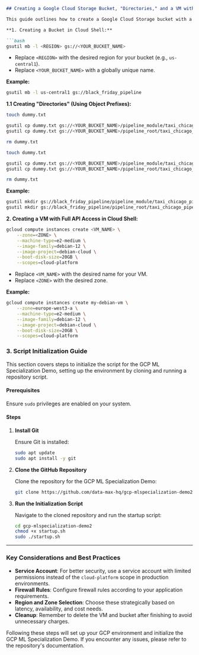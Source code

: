 ```markdown
## Creating a Google Cloud Storage Bucket, "Directories," and a VM with Full API Access

This guide outlines how to create a Google Cloud Storage bucket with a simulated directory structure, and a VM with full API access, all within Cloud Shell.

**1. Creating a Bucket in Cloud Shell:**

```bash
gsutil mb -l <REGION> gs://<YOUR_BUCKET_NAME>
```

* Replace `<REGION>` with the desired region for your bucket (e.g., `us-central1`).
* Replace `<YOUR_BUCKET_NAME>` with a globally unique name.

**Example:**

```bash
gsutil mb -l us-central1 gs://black_friday_pipeline
```

**1.1 Creating "Directories" (Using Object Prefixes):**

```bash
touch dummy.txt

gsutil cp dummy.txt gs://<YOUR_BUCKET_NAME>/pipeline_module/taxi_chicago_pipeline/
gsutil cp dummy.txt gs://<YOUR_BUCKET_NAME>/pipeline_root/taxi_chicago_pipeline/

rm dummy.txt
```

```bash
touch dummy.txt

gsutil cp dummy.txt gs://<YOUR_BUCKET_NAME>/pipeline_module/taxi_chicago_pipeline/
gsutil cp dummy.txt gs://<YOUR_BUCKET_NAME>/pipeline_root/taxi_chicago_pipeline/

rm dummy.txt
```

**Example:**

```bash
gsutil mkdir gs://black_friday_pipeline/pipeline_module/taxi_chicago_pipeline/
gsutil mkdir gs://black_friday_pipeline/pipeline_root/taxi_chicago_pipeline/
```


**2. Creating a VM with Full API Access in Cloud Shell:**

```bash
gcloud compute instances create <VM_NAME> \
    --zone=<ZONE> \
    --machine-type=e2-medium \
    --image-family=debian-12 \
    --image-project=debian-cloud \
    --boot-disk-size=20GB \
    --scopes=cloud-platform
```

* Replace `<VM_NAME>` with the desired name for your VM.
* Replace `<ZONE>` with the desired zone.


**Example:**

```bash
gcloud compute instances create my-debian-vm \
    --zone=europe-west3-a \
    --machine-type=e2-medium \
    --image-family=debian-12 \
    --image-project=debian-cloud \
    --boot-disk-size=20GB \
    --scopes=cloud-platform
```

### 3. Script Initialization Guide

This section covers steps to initialize the script for the GCP ML Specialization Demo, setting up the environment by cloning and running a repository script.

#### Prerequisites

Ensure `sudo` privileges are enabled on your system.

#### Steps

1. **Install Git**

   Ensure Git is installed:

   ```bash
   sudo apt update
   sudo apt install -y git
   ```

2. **Clone the GitHub Repository**

   Clone the repository for the GCP ML Specialization Demo:

   ```bash
   git clone https://github.com/data-max-hq/gcp-mlspecialization-demo2.git
   ```

3. **Run the Initialization Script**

   Navigate to the cloned repository and run the startup script:

   ```bash
   cd gcp-mlspecialization-demo2
   chmod +x startup.sh
   sudo ./startup.sh
   ```

---

### Key Considerations and Best Practices

* **Service Account**: For better security, use a service account with limited permissions instead of the `cloud-platform` scope in production environments.
* **Firewall Rules**: Configure firewall rules according to your application requirements.
* **Region and Zone Selection**: Choose these strategically based on latency, availability, and cost needs.
* **Cleanup**: Remember to delete the VM and bucket after finishing to avoid unnecessary charges.

Following these steps will set up your GCP environment and initialize the GCP ML Specialization Demo. If you encounter any issues, please refer to the repository's documentation.
